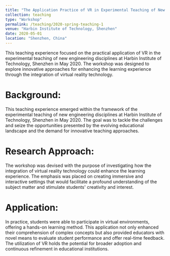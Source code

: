 ```yaml
---
title: "The Application Practice of VR in Experimental Teaching of New Engineering Disciplines"
collection: teaching
type: "Workshop"
permalink: /teaching/2020-spring-teaching-1
venue: "Harbin Institute of Technology, Shenzhen"
date: 2020-05-01
location: "Shenzhen, China"
---
```


This teaching experience focused on the practical application of VR in the experimental teaching of new engineering disciplines at Harbin Institute of Technology, Shenzhen in May 2020. The workshop was designed to explore innovative approaches for enhancing the learning experience through the integration of virtual reality technology. 


Background:
======
This teaching experience emerged within the framework of the experimental teaching of new engineering disciplines at Harbin Institute of Technology, Shenzhen in May 2020. The goal was to tackle the challenges and seize the opportunities presented by the evolving educational landscape and the demand for innovative teaching approaches.


Research Approach:
======
The workshop was devised with the purpose of investigating how the integration of virtual reality technology could enhance the learning experience. The emphasis was placed on creating immersive and interactive settings that would facilitate a profound understanding of the subject matter and stimulate students' creativity and interest.

Application:
======
In practice, students were able to participate in virtual environments, offering a hands-on learning method. This application not only enhanced their comprehension of complex concepts but also provided educators with novel means to evaluate student performance and offer real-time feedback. The utilization of VR holds the potential for broader adoption and continuous refinement in educational institutions. 
